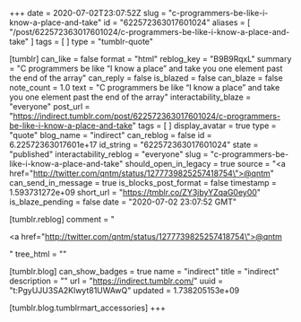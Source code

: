 +++
date = 2020-07-02T23:07:52Z
slug = "c-programmers-be-like-i-know-a-place-and-take"
id = "622572363017601024"
aliases = [ "/post/622572363017601024/c-programmers-be-like-i-know-a-place-and-take" ]
tags = [ ]
type = "tumblr-quote"

[tumblr]
can_like = false
format = "html"
reblog_key = "B9B9RqxL"
summary = "C programmers be like “I know a place” and take you one element past the end of the array"
can_reply = false
is_blazed = false
can_blaze = false
note_count = 1.0
text = "C programmers be like &ldquo;I know a place&rdquo; and take you one element past the end of the array"
interactability_blaze = "everyone"
post_url = "https://indirect.tumblr.com/post/622572363017601024/c-programmers-be-like-i-know-a-place-and-take"
tags = [ ]
display_avatar = true
type = "quote"
blog_name = "indirect"
can_reblog = false
id = 6.22572363017601e+17
id_string = "622572363017601024"
state = "published"
interactability_reblog = "everyone"
slug = "c-programmers-be-like-i-know-a-place-and-take"
should_open_in_legacy = true
source = "<a href=\"http://twitter.com/qntm/status/1277739825257418754\">@qntm</a>"
can_send_in_message = true
is_blocks_post_format = false
timestamp = 1.593731272e+09
short_url = "https://tmblr.co/ZY3jbyYZqaG0ey00"
is_blaze_pending = false
date = "2020-07-02 23:07:52 GMT"

[tumblr.reblog]
comment = "<p><a href=\"http://twitter.com/qntm/status/1277739825257418754\">@qntm</a></p>"
tree_html = ""

[tumblr.blog]
can_show_badges = true
name = "indirect"
title = "indirect"
description = ""
url = "https://indirect.tumblr.com/"
uuid = "t:PgyUJU3SA2Klwyt81UWAwQ"
updated = 1.738205153e+09

[tumblr.blog.tumblrmart_accessories]
+++
